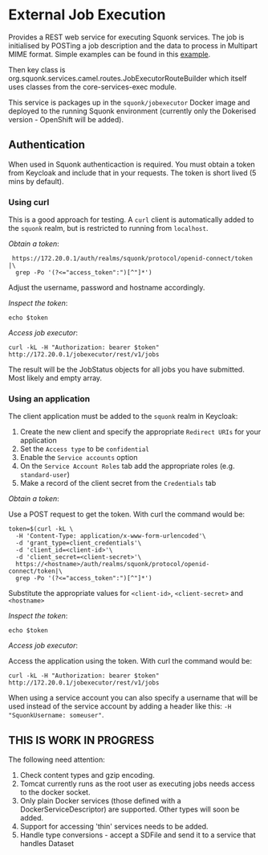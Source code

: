 # External Job Execution

Provides a REST web service for executing Squonk services.
The job is initialised by POSTing a job description and the data to process in Multipart MIME format.
Simple examples can be found in this [example](src/test/execute.sh).

Then key class is org.squonk.services.camel.routes.JobExecutorRouteBuilder which itself uses classes from
the core-services-exec module.

This service is packages up in the `squonk/jobexecutor` Docker image and deployed to the running Squonk
environment (currently only the Dokerised version - OpenShift will be added).

## Authentication

When used in Squonk authenticaction is required. You must obtain a token from Keycloak and include that in your 
requests. The token is short lived (5 mins by default).

### Using curl

This is a good approach for testing. A `curl` client is automatically added to the `squonk` realm, but
is restricted to running from `localhost`.

_Obtain a token_:

```token=$(curl -kL --data "grant_type=password&client_id=curl&username=user1&password=user1"\
 https://172.20.0.1/auth/realms/squonk/protocol/openid-connect/token |\
  grep -Po '(?<="access_token":")[^"]*')
```
Adjust the username, password and hostname accordingly.

_Inspect the token_:

`echo $token`

_Access job executor_:

`curl -kL -H "Authorization: bearer $token" http://172.20.0.1/jobexecutor/rest/v1/jobs`

The result will be the JobStatus objects for all jobs you have submitted. Most likely and empty array.

### Using an application

The client application must be added to the `squonk` realm in Keycloak:

1. Create the new client and specify the appropriate `Redirect URIs` for your application
2. Set the `Access type` to be `confidential`
3. Enable the `Service accounts` option
4. On the `Service Account Roles` tab add the appropriate roles (e.g. `standard-user`)
5. Make a record of the client secret from the `Credentials` tab

_Obtain a token_:

Use a POST request to get the token. With curl the command would be:

```
token=$(curl -kL \
  -H 'Content-Type: application/x-www-form-urlencoded'\
  -d 'grant_type=client_credentials'\
  -d 'client_id=<client-id>'\
  -d 'client_secret=<client-secret>'\
  https://<hostname>/auth/realms/squonk/protocol/openid-connect/token|\
  grep -Po '(?<="access_token":")[^"]*')
```
Substitute the appropriate values for `<client-id>`, `<client-secret>` and `<hostname>`

_Inspect the token_:

`echo $token`

_Access job executor_:

Access the application using the token.  With curl the command would be:

`curl -kL -H "Authorization: bearer $token" http://172.20.0.1/jobexecutor/rest/v1/jobs`

When using a service account you can also specify a username that will be used instead of the service
account by adding a header like this: `-H "SquonkUsername: someuser"`.


## THIS IS WORK IN PROGRESS

The following need attention:

1. Check content types and gzip encoding.
1. Tomcat currently runs as the root user as executing jobs needs access to the docker socket.
1. Only plain Docker services (those defined with a DockerServiceDescriptor) are supported.
Other types will soon be added.
1. Support for accessing 'thin' services needs to be added.
1. Handle type conversions - accept a SDFile and send it to a service that handles Dataset 
